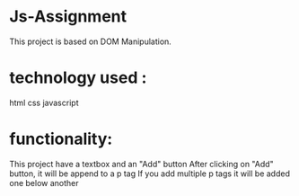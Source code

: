# Js-Assignment
This project is based on DOM Manipulation.
# technology used :
html
css
javascript

# functionality:

This project have a textbox and an "Add" button 
After clicking on "Add" button, it will be append  to a p tag 
If you add multiple p tags it will be added one below another 
